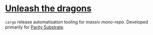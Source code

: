 # [Unleash the dragons](https://github.com/gnunicorn/cargo-unleash)

`cargo` release automatisation tooling for _massiv mono-repo_. Developed primarily for [Parity Substrate](https://github.com/paritytech/substrate).